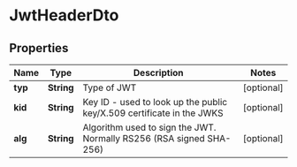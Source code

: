 

# JwtHeaderDto

## Properties

Name | Type | Description | Notes
------------ | ------------- | ------------- | -------------
**typ** | **String** | Type of JWT |  [optional]
**kid** | **String** | Key ID - used to look up the public key/X.509 certificate in the JWKS |  [optional]
**alg** | **String** | Algorithm used to sign the JWT. Normally RS256 (RSA signed SHA-256) |  [optional]



